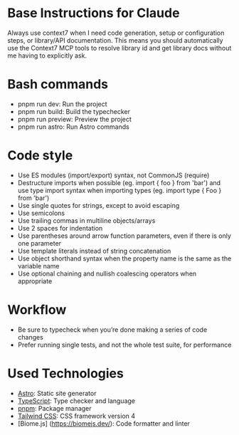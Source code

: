 # Base Instructions for Claude

Always use context7 when I need code generation, setup or configuration steps, or
library/API documentation. This means you should automatically use the Context7 MCP
tools to resolve library id and get library docs without me having to explicitly ask.

# Bash commands

- pnpm run dev: Run the project
- pnpm run build: Build the typechecker
- pnpm run preview: Preview the project
- pnpm run astro: Run Astro commands

# Code style

- Use ES modules (import/export) syntax, not CommonJS (require)
- Destructure imports when possible (eg. import { foo } from 'bar') and use type import syntax when importing types (eg. import type { Foo } from 'bar')
- Use single quotes for strings, except to avoid escaping
- Use semicolons
- Use trailing commas in multiline objects/arrays
- Use 2 spaces for indentation
- Use parentheses around arrow function parameters, even if there is only one parameter
- Use template literals instead of string concatenation
- Use object shorthand syntax when the property name is the same as the variable name
- Use optional chaining and nullish coalescing operators when appropriate

# Workflow

- Be sure to typecheck when you’re done making a series of code changes
- Prefer running single tests, and not the whole test suite, for performance

# Used Technologies

- [Astro](https://astro.build/): Static site generator
- [TypeScript](https://www.typescriptlang.org/): Type checker and language
- [pnpm](https://pnpm.io/): Package manager
- [Tailwind CSS](https://tailwindcss.com/): CSS framework version 4
- [Biome.js] (https://biomejs.dev/): Code formatter and linter
